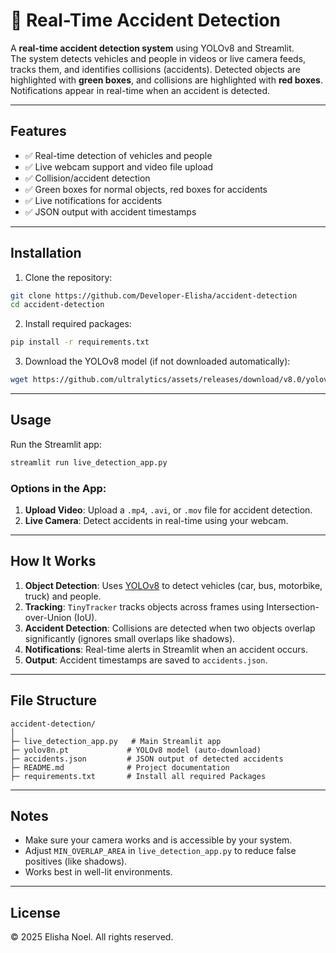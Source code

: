 
# 🚦 Real-Time Accident Detection

A **real-time accident detection system** using YOLOv8 and Streamlit.  
The system detects vehicles and people in videos or live camera feeds, tracks them, and identifies collisions (accidents). Detected objects are highlighted with **green boxes**, and collisions are highlighted with **red boxes**. Notifications appear in real-time when an accident is detected.

---

## Features

- ✅ Real-time detection of vehicles and people
- ✅ Live webcam support and video file upload
- ✅ Collision/accident detection
- ✅ Green boxes for normal objects, red boxes for accidents
- ✅ Live notifications for accidents
- ✅ JSON output with accident timestamps

---

## Installation

1. Clone the repository:

```bash
git clone https://github.com/Developer-Elisha/accident-detection
cd accident-detection
```

2. Install required packages:

```bash
pip install -r requirements.txt
```

3. Download the YOLOv8 model (if not downloaded automatically):

```bash
wget https://github.com/ultralytics/assets/releases/download/v8.0/yolov8n.pt
```

---

## Usage

Run the Streamlit app:

```bash
streamlit run live_detection_app.py
```

### Options in the App:

1. **Upload Video**: Upload a `.mp4`, `.avi`, or `.mov` file for accident detection.  
2. **Live Camera**: Detect accidents in real-time using your webcam.

---

## How It Works

1. **Object Detection**: Uses [YOLOv8](https://github.com/ultralytics/ultralytics) to detect vehicles (car, bus, motorbike, truck) and people.  
2. **Tracking**: `TinyTracker` tracks objects across frames using Intersection-over-Union (IoU).  
3. **Accident Detection**: Collisions are detected when two objects overlap significantly (ignores small overlaps like shadows).  
4. **Notifications**: Real-time alerts in Streamlit when an accident occurs.  
5. **Output**: Accident timestamps are saved to `accidents.json`.

---

## File Structure

```
accident-detection/
│
├─ live_detection_app.py   # Main Streamlit app
├─ yolov8n.pt             # YOLOv8 model (auto-download)
├─ accidents.json         # JSON output of detected accidents
├─ README.md              # Project documentation
├─ requirements.txt       # Install all required Packages
```

---

## Notes

- Make sure your camera works and is accessible by your system.  
- Adjust `MIN_OVERLAP_AREA` in `live_detection_app.py` to reduce false positives (like shadows).  
- Works best in well-lit environments.

---

## License

© 2025 Elisha Noel. All rights reserved.

